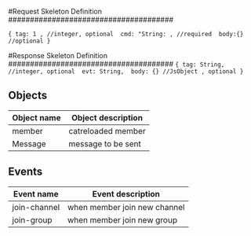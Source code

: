 
#Request Skeleton Definition
######################################

`{
	tag: 1 , //integer, optional 
	cmd: "String: , //required 
	body:{} //optional
}`

#Response Skeleton Definition
######################################
`{
	tag: String, //integer, optional 
	evt: String, 
	body: {} //JsObject , optional
}`


## Objects

| Object name  | Object description |
| ------------- | ------------- |
| member | catreloaded member  |
| Message  | message to be sent   |

## Events

| Event name  | Event description|
| ------------- | ------------- |
| join-channel  | when member join new channel  |
| join-group | when member join new group  |
